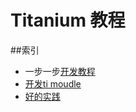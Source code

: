 Titanium 教程
=============

##索引
- 一步一步[开发教程](https://github.com/mdsb100/titanium-good-practices/blob/master/tutorial/EP1-%E5%BF%AB%E9%80%9FHelloWord.md)
- [开发ti moudle](https://github.com/mdsb100/titanium-good-practices/tree/master/ShareSDKModuleDemo)
- [好的实践](https://github.com/mdsb100/titanium-good-practices/blob/master/titanium-good-practices.md)